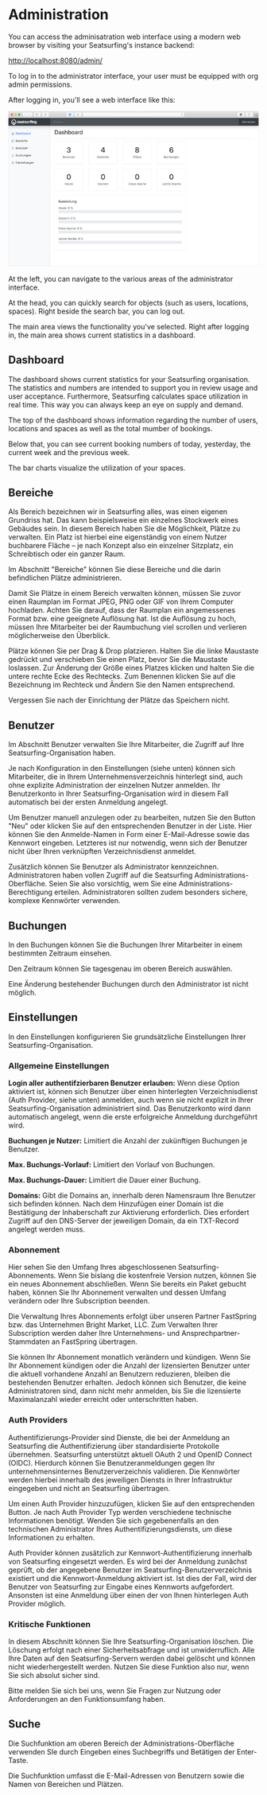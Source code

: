 # Administration

You can access the adminisatration web interface using a modern web browser by visiting your Seatsurfing's instance backend:

[http://localhost:8080/admin/](http://localhost:8080/admin/)

To log in to the administrator interface, your user must be equipped with org admin permissions.

After logging in, you'll see a web interface like this:

![Admin UI Screenshot](img/admin-ui.png)

At the left, you can navigate to the various areas of the administrator interface.

At the head, you can quickly search for objects (such as users, locations, spaces). Right beside the search bar, you can log out.

The main area views the functionality you've selected. Right after logging in, the main area shows current statistics in a dashboard.

## Dashboard
The dashboard shows current statistics for your Seatsurfing organisation. The statistics and numbers are intended to support you in review usage and user acceptance. Furthermore, Seatsurfing calculates space utilization in real time. This way you can always keep an eye on supply and demand.

The top of the dashboard shows information regarding the number of users, locations and spaces as well as the total mumber of bookings.

Below that, you can see current booking numbers of today, yesterday, the current week and the previous week.

The bar charts visualize the utilization of your spaces.

## Bereiche
Als Bereich bezeichnen wir in Seatsurfing alles, was einen eigenen Grundriss hat. Das kann beispielsweise ein einzelnes Stockwerk eines Gebäudes sein. In diesem Bereich haben Sie die Möglichkeit, Plätze zu verwalten. Ein Platz ist hierbei eine eigenständig von einem Nutzer buchbarere Fläche – je nach Konzept also ein einzelner Sitzplatz, ein Schreibtisch oder ein ganzer Raum.

Im Abschnitt "Bereiche" können Sie diese Bereiche und die darin befindlichen Plätze administrieren.

Damit Sie Plätze in einem Bereich verwalten können, müssen Sie zuvor einen Raumplan im Format JPEG, PNG oder GIF von Ihrem Computer hochladen. Achten Sie darauf, dass der Raumplan ein angemessenes Format bzw. eine geeignete Auflösung hat. Ist die Auflösung zu hoch, müssen Ihre Mitarbeiter bei der Raumbuchung viel scrollen und verlieren möglicherweise den Überblick.

Plätze können Sie per Drag & Drop platzieren. Halten Sie die linke Maustaste gedrückt und verschieben Sie einen Platz, bevor Sie die Maustaste loslassen. Zur Änderung der Größe eines Platzes klicken und halten Sie die untere rechte Ecke des Rechtecks. Zum Benennen klicken Sie auf die Bezeichnung im Rechteck und Ändern Sie den Namen entsprechend.

Vergessen Sie nach der Einrichtung der Plätze das Speichern nicht.

## Benutzer
Im Abschnitt Benutzer verwalten Sie Ihre Mitarbeiter, die Zugriff auf Ihre Seatsurfing-Organisation haben.

Je nach Konfiguration in den Einstellungen (siehe unten) können sich Mitarbeiter, die in Ihrem Unternehmensverzeichnis hinterlegt sind, auch ohne explizite Administration der einzelnen Nutzer anmelden. Ihr Benutzerkonto in Ihrer Seatsurfing-Organisation wird in diesem Fall automatisch bei der ersten Anmeldung angelegt.

Um Benutzer manuell anzulegen oder zu bearbeiten, nutzen Sie den Button "Neu" oder klicken Sie auf den entsprechenden Benutzer in der Liste. Hier können Sie den Anmelde-Namen in Form einer E-Mail-Adresse sowie das Kennwort eingeben. Letzteres ist nur notwendig, wenn sich der Benutzer nicht über Ihren verknüpften Verzeichnisdienst anmeldet.

Zusätzlich können Sie Benutzer als Administrator kennzeichnen. Administratoren haben vollen Zugriff auf die Seatsurfing Administrations-Oberfläche. Seien Sie also vorsichtig, wem Sie eine Administrations-Berechtigung erteilen. Administratoren sollten zudem besonders sichere, komplexe Kennwörter verwenden.

## Buchungen
In den Buchungen können Sie die Buchungen Ihrer Mitarbeiter in einem bestimmten Zeitraum einsehen.

Den Zeitraum können Sie tagesgenau im oberen Bereich auswählen.

Eine Änderung bestehender Buchungen durch den Administrator ist nicht möglich.

## Einstellungen
In den Einstellungen konfigurieren Sie grundsätzliche Einstellungen Ihrer Seatsurfing-Organisation.

### Allgemeine Einstellungen
**Login aller authentifzierbaren Benutzer erlauben:** Wenn diese Option aktiviert ist, können sich Benutzer über einen hinterlegten Verzeichnisdienst (Auth Provider, siehe unten) anmelden, auch wenn sie nicht explizit in Ihrer Seatsurfing-Organisation administriert sind. Das Benutzerkonto wird dann automatisch angelegt, wenn die erste erfolgreiche Anmeldung durchgeführt wird.

**Buchungen je Nutzer:** Limitiert die Anzahl der zukünftigen Buchungen je Benutzer.

**Max. Buchungs-Vorlauf:** Limitiert den Vorlauf von Buchungen.

**Max. Buchungs-Dauer:** Limitiert die Dauer einer Buchung.

**Domains:** Gibt die Domains an, innerhalb deren Namensraum Ihre Benutzer sich befinden können. Nach dem Hinzufügen einer Domain ist die Bestätigung der Inhaberschaft zur Aktivierung erforderlich. Dies erfordert Zugriff auf den DNS-Server der jeweiligen Domain, da ein TXT-Record angelegt werden muss.

### Abonnement
Hier sehen Sie den Umfang Ihres abgeschlossenen Seatsurfing-Abonnements. Wenn Sie bislang die kostenfreie Version nutzen, können Sie ein neues Abonnement abschließen. Wenn Sie bereits ein Paket gebucht haben, können Sie Ihr Abonnement verwalten und dessen Umfang verändern oder Ihre Subscription beenden.

Die Verwaltung Ihres Abonnements erfolgt über unseren Partner FastSpring bzw. das Unternehmen Bright Market, LLC. Zum Verwalten Ihrer Subscription werden daher Ihre Unternehmens- und Ansprechpartner-Stammdaten an FastSpring übertragen.

Sie können Ihr Abonnement monatlich verändern und kündigen. Wenn Sie Ihr Abonnement kündigen oder die Anzahl der lizensierten Benutzer unter die aktuell vorhandene Anzahl an Benutzern reduzieren, bleiben die bestehenden Benutzer erhalten. Jedoch können sich Benutzer, die keine Administratoren sind, dann nicht mehr anmelden, bis Sie die lizensierte Maximalanzahl wieder erreicht oder unterschritten haben.

### Auth Providers
Authentifizierungs-Provider sind Dienste, die bei der Anmeldung an Seatsurfing die Authentifizierung über standardisierte Protokolle übernehmen. Seatsurfing unterstützt aktuell OAuth 2 und OpenID Connect (OIDC). Hierdurch können Sie Benutzeranmeldungen gegen Ihr unternehmensinternes Benutzerverzeichnis validieren. Die Kennwörter werden hierbei innerhalb des jeweiligen Diensts in Ihrer Infrastruktur eingegeben und nicht an Seatsurfing übertragen.

Um einen Auth Provider hinzuzufügen, klicken Sie auf den entsprechenden Button. Je nach Auth Provider Typ werden verschiedene technische Informationen benötigt. Wenden Sie sich gegebenenfalls an den technischen Administrator Ihres Authentifizierungsdiensts, um diese Informationen zu erhalten.

Auth Provider können zusätzlich zur Kennwort-Authentifizierung innerhalb von Seatsurfing eingesetzt werden. Es wird bei der Anmeldung zunächst geprüft, ob der angegebene Benutzer im Seatsurfing-Benutzerverzeichnis existiert und die Kennwort-Anmeldung aktiviert ist. Ist dies der Fall, wird der Benutzer von Seatsurfing zur Eingabe eines Kennworts aufgefordert. Ansonsten ist eine Anmeldung über einen der von Ihnen hinterlegen Auth Provider möglich.

### Kritische Funktionen
In diesem Abschnitt können Sie Ihre Seatsurfing-Organisation löschen. Die Löschung erfolgt nach einer Sicherheitsabfrage und ist unwiderruflich. Alle Ihre Daten auf den Seatsurfing-Servern werden dabei gelöscht und können nicht wiederhergestellt werden. Nutzen Sie diese Funktion also nur, wenn Sie sich absolut sicher sind.

Bitte melden Sie sich bei uns, wenn Sie Fragen zur Nutzung oder Anforderungen an den Funktionsumfang haben.

## Suche
Die Suchfunktion am oberen Bereich der Administrations-Oberfläche verwenden SIe durch Eingeben eines Suchbegriffs und Betätigen der Enter-Taste.

Die Suchfunktion umfasst die E-Mail-Adressen von Benutzern sowie die Namen von Bereichen und Plätzen.
